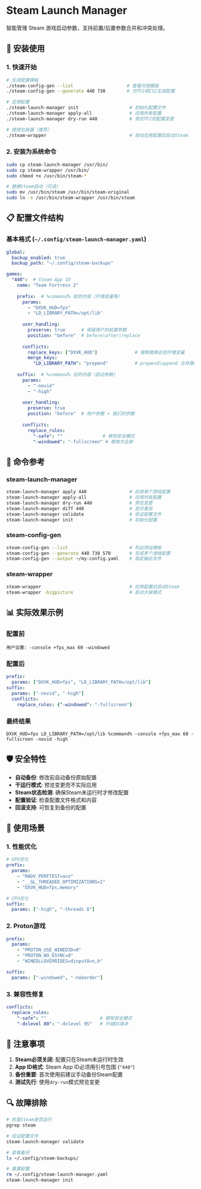 # Steam Launch Manager

智能管理 Steam 游戏启动参数，支持前置/后置参数合并和冲突处理。

## 🚀 安装使用

### 1. 快速开始
```bash
# 生成配置模板
./steam-config-gen --list                    # 查看可用模板
./steam-config-gen --generate 440 730        # 为TF2和CS2生成配置

# 应用配置
./steam-launch-manager init                   # 初始化配置文件
./steam-launch-manager apply-all              # 应用所有配置
./steam-launch-manager dry-run 440            # 预览TF2的配置变更

# 使用包装器（推荐）
./steam-wrapper                               # 自动应用配置后启动Steam
```

### 2. 安装为系统命令
```bash
sudo cp steam-launch-manager /usr/bin/
sudo cp steam-wrapper /usr/bin/
sudo chmod +x /usr/bin/steam-*

# 替换Steam启动（可选）
sudo mv /usr/bin/steam /usr/bin/steam-original
sudo ln -s /usr/bin/steam-wrapper /usr/bin/steam
```

## 📋 配置文件结构

### 基本格式 (`~/.config/steam-launch-manager.yaml`)
```yaml
global:
  backup_enabled: true
  backup_path: "~/.config/steam-backups"

games:
  "440":  # Steam App ID
    name: "Team Fortress 2"
    
    prefix:  # %command% 前的内容（环境变量等）
      params:
        - "DXVK_HUD=fps"
        - "LD_LIBRARY_PATH=/opt/lib"
      
      user_handling:
        preserve: true      # 保留用户的前置参数
        position: "before"  # before|after|replace
      
      conflicts:
        replace_keys: ["DXVK_HUD"]              # 强制替换这些环境变量
        merge_keys: 
          "LD_LIBRARY_PATH": "prepend"          # prepend|append 合并路径
    
    suffix:  # %command% 后的内容（启动参数）
      params:
        - "-novid"
        - "-high"
      
      user_handling:
        preserve: true
        position: "before"  # 用户参数 + 我们的参数
      
      conflicts:
        replace_rules:
          "-safe": ""               # 移除安全模式
          "-windowed": "-fullscreen" # 替换为全屏
```

## 🔧 命令参考

### steam-launch-manager
```bash
steam-launch-manager apply 440                # 应用单个游戏配置
steam-launch-manager apply-all                # 应用所有配置
steam-launch-manager dry-run 440              # 预览变更
steam-launch-manager diff 440                 # 显示差异
steam-launch-manager validate                 # 验证配置文件
steam-launch-manager init                     # 初始化配置
```

### steam-config-gen
```bash
steam-config-gen --list                       # 列出预设模板
steam-config-gen --generate 440 730 570       # 生成多个游戏配置
steam-config-gen --output ~/my-config.yaml    # 指定输出文件
```

### steam-wrapper
```bash
steam-wrapper                                 # 应用配置后启动Steam
steam-wrapper -bigpicture                     # 启动大屏模式
```

## 📊 实际效果示例

### 配置前
```
用户设置: -console +fps_max 60 -windowed
```

### 配置后  
```yaml
prefix:
  params: ["DXVK_HUD=fps", "LD_LIBRARY_PATH=/opt/lib"]
suffix:
  params: ["-novid", "-high"]
  conflicts:
    replace_rules: {"-windowed": "-fullscreen"}
```

### 最终结果
```
DXVK_HUD=fps LD_LIBRARY_PATH=/opt/lib %command% -console +fps_max 60 -fullscreen -novid -high
```

## 🛡️ 安全特性

- **自动备份**: 修改前自动备份原始配置
- **干运行模式**: 预览变更而不实际应用
- **Steam状态检测**: 确保Steam未运行时才修改配置
- **配置验证**: 检查配置文件格式和内容
- **回滚支持**: 可恢复到备份的配置

## 🎯 使用场景

### 1. 性能优化
```yaml
# GPU优化
prefix:
  params: 
    - "RADV_PERFTEST=aco"
    - "__GL_THREADED_OPTIMIZATIONS=1"
    - "DXVK_HUD=fps,memory"

# CPU优化  
suffix:
  params: ["-high", "-threads 8"]
```

### 2. Proton游戏
```yaml
prefix:
  params:
    - "PROTON_USE_WINED3D=0"
    - "PROTON_NO_ESYNC=0" 
    - "WINEDLLOVERRIDES=dinput8=n,b"

suffix:
  params: ["-windowed", "-noborder"]
```

### 3. 兼容性修复
```yaml
conflicts:
  replace_rules:
    "-safe": ""                    # 移除安全模式
    "-dxlevel 80": "-dxlevel 95"   # 升级DX版本
```

## 📝 注意事项

1. **Steam必须关闭**: 配置只在Steam未运行时生效
2. **App ID格式**: Steam App ID必须用引号包围 (`"440"`)
3. **备份重要**: 首次使用前建议手动备份Steam配置
4. **测试先行**: 使用`dry-run`模式预览变更

## 🔍 故障排除

```bash
# 检查Steam是否运行
pgrep steam

# 验证配置文件
steam-launch-manager validate

# 查看备份
ls ~/.config/steam-backups/

# 重置配置
rm ~/.config/steam-launch-manager.yaml
steam-launch-manager init
``` 